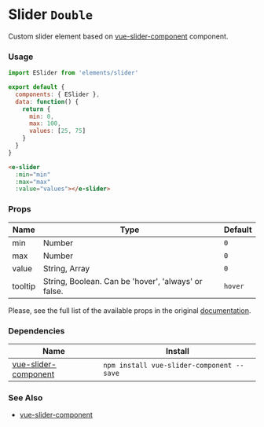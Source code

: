 # Slider `Double`

Custom slider element based on [vue-slider-component](https://github.com/NightCatSama/vue-slider-component) component.

<!-- STORY -->

### Usage
```js
import ESlider from 'elements/slider'

export default {
  components: { ESlider },
  data: function() {
    return {
      min: 0,
      max: 100,
      values: [25, 75]
    }
  }
}
```
```html
<e-slider
  :min="min"
  :max="max"
  :value="values"></e-slider>
```

### Props

| Name    | Type                                                | Default |
|---------|-----------------------------------------------------|---------|
| min     | Number                                              | `0`     |
| max     | Number                                              | `0`     |
| value   | String, Array                                       | `0`     |
| tooltip | String, Boolean. Can be 'hover', 'always' or false. | `hover` |

Please, see the full list of the available props in the original [documentation](https://github.com/NightCatSama/vue-slider-component#props).

### Dependencies

| Name        | Install    |
|-------------|---------|
| [vue-slider-component](https://github.com/NightCatSama/vue-slider-component) | `npm install vue-slider-component --save` |

### See Also
- [vue-slider-component](https://github.com/NightCatSama/vue-slider-component)
